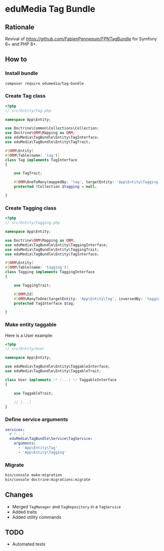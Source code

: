 # eduMedia Tag Bundle

## Rationale

Revival of https://github.com/FabienPennequin/FPNTagBundle for Symfony 6+ and PHP 8+.

## How to

### Install bundle

```sh
composer require edumedia/tag-bundle
```

### Create Tag class

```php
<?php
// src/Entity/Tag.php

namespace App\Entity;

use Doctrine\Common\Collections\Collection;
use Doctrine\ORM\Mapping as ORM;
use eduMedia\TagBundle\Entity\TagInterface;
use eduMedia\TagBundle\Entity\TagTrait;

#[ORM\Entity]
#[ORM\Table(name: 'tag')]
class Tag implements TagInterface
{

    use TagTrait;

    #[ORM\OneToMany(mappedBy: 'tag', targetEntity: 'App\Entity\Tagging', fetch: 'EAGER')]
    protected ?Collection $tagging = null;

}
```

### Create Tagging class

```php
<?php
// src/Entity/Tagging.php

namespace App\Entity;

use Doctrine\ORM\Mapping as ORM;
use eduMedia\TagBundle\Entity\TaggingInterface;
use eduMedia\TagBundle\Entity\TaggingTrait;
use eduMedia\TagBundle\Entity\TagInterface;

#[ORM\Entity]
#[ORM\Table(name: 'tagging')]
class Tagging implements TaggingInterface
{

    use TaggingTrait;

    #[ORM\Id]
    #[ORM\ManyToOne(targetEntity: 'App\Entity\Tag', inversedBy: 'tagging')]
    protected TagInterface $tag;

}
```

### Make entity taggable

Here is a User example:

```php
<?php
// src/Entity/User

namespace App\Entity;

use eduMedia\TagBundle\Entity\TaggableInterface;
use eduMedia\TagBundle\Entity\TaggableTrait;

class User implements /* (...) */ TaggableInterface
{

    use TaggableTrait;
    
    // (...)
}
```

### Define service arguments

```yaml
services:
  # (...)
  eduMedia\TagBundle\Service\TagService:
    arguments:
      - 'App\Entity\Tag'
      - 'App\Entity\Tagging'
```

### Migrate

```sh
bin/console make:migration
bin/console doctrine:migrations:migrate
```

## Changes

- Merged `TagManager` and `TagRepository` in a `TagService`
- Added traits
- Added utility commands

## TODO

- Automated tests
